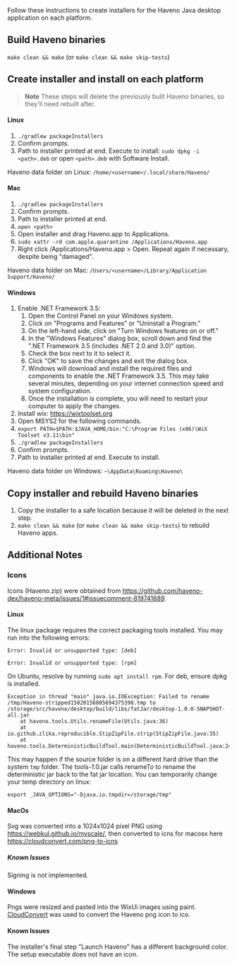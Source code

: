 Follow these instructions to create installers for the Haveno Java desktop application on each platform.

## Build Haveno binaries

`make clean && make` (or `make clean && make skip-tests`)

## Create installer and install on each platform

> **Note**
> These steps will delete the previously built Haveno binaries, so they'll need rebuilt after.

#### Linux

1. `./gradlew packageInstallers`
2. Confirm prompts.
3. Path to installer printed at end. Execute to install: `sudo dpkg -i <path>.deb` or open `<path>.deb` with Software Install.

Haveno data folder on Linux: `/home/<username>/.local/share/Haveno/`

#### Mac

1. `./gradlew packageInstallers`
2. Confirm prompts.
3. Path to installer printed at end.
4. `open <path>`
5. Open installer and drag Haveno.app to Applications.
6. `sudo xattr -rd com.apple.quarantine /Applications/Haveno.app`
7. Right click /Applications/Haveno.app > Open. Repeat again if necessary, despite being "damaged".

Haveno data folder on Mac: `/Users/<username>/Library/Application Support/Haveno/`

#### Windows

1. Enable .NET Framework 3.5:
    1. Open the Control Panel on your Windows system.
    2. Click on "Programs and Features" or "Uninstall a Program."
    3. On the left-hand side, click on "Turn Windows features on or off."
    4. In the "Windows Features" dialog box, scroll down and find the ".NET Framework 3.5 (includes .NET 2.0 and 3.0)" option.
    5. Check the box next to it to select it.
    6. Click "OK" to save the changes and exit the dialog box.
    7. Windows will download and install the required files and components to enable the .NET Framework 3.5. This may take several minutes, depending on your internet connection speed and system configuration.
    8. Once the installation is complete, you will need to restart your computer to apply the changes.
2. Install wix: https://wixtoolset.org
3. Open MSYS2 for the following commands.
4. `export PATH=$PATH:$JAVA_HOME/bin:"C:\Program Files (x86)\WiX Toolset v3.11\bin"`
5. `./gradlew packageInstallers`
6. Confirm prompts.
7. Path to installer printed at end. Execute to install.

Haveno data folder on Windows: `~\AppData\Roaming\Haveno\`

## Copy installer and rebuild Haveno binaries

1. Copy the installer to a safe location because it will be deleted in the next step.
2. `make clean && make` (or `make clean && make skip-tests`) to rebuild Haveno apps.


## Additional Notes

### Icons

Icons (Haveno.zip) were obtained from https://github.com/haveno-dex/haveno-meta/issues/1#issuecomment-819741689.

#### Linux

The linux package requires the correct packaging tools installed. You may run into the following errors:

```
Error: Invalid or unsupported type: [deb]
```
```
Error: Invalid or unsupported type: [rpm]
```

On Ubuntu, resolve by running `sudo apt install rpm`. For deb, ensure dpkg is installed.

```
Exception in thread "main" java.io.IOException: Failed to rename /tmp/Haveno-stripped15820156885694375398.tmp to /storage/src/haveno/desktop/build/libs/fatJar/desktop-1.0.0-SNAPSHOT-all.jar
	at haveno.tools.Utils.renameFile(Utils.java:36)
	at io.github.zlika.reproducible.StipZipFile.strip(StipZipFile.java:35)
	at haveno.tools.DeterministicBuildTool.main(DeterministicBuildTool.java:24)

```

This may happen if the source folder is on a different hard drive than the system `tmp` folder. The tools-1.0.jar calls renameTo to rename the deterministic jar back to the fat jar location. You can temporarily change your temp directory on linux:

```
export _JAVA_OPTIONS="-Djava.io.tmpdir=/storage/tmp"
```

#### MacOs

Svg was converted into a 1024x1024 pixel PNG using https://webkul.github.io/myscale/, then converted to icns for macosx
here https://cloudconvert.com/png-to-icns

##### Known Issues

Signing is not implemented.

#### Windows

Pngs were resized and pasted into the WixUi images using paint. [CloudConvert](https://cloudconvert.com) was used to convert the Haveno png icon to ico.

#### Known Issues

The installer's final step "Launch Haveno" has a different background color. The setup executable does not have an icon.
